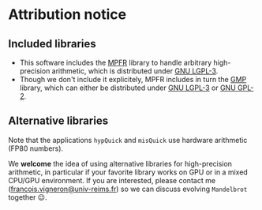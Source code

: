 # Attribution notice

## Included libraries

- This software includes the [MPFR](https://www.mpfr.org) library to handle arbitrary high-precision arithmetic,
which is distributed under [GNU LGPL-3](https://www.gnu.org/licenses/lgpl-3.0.html).
- Though we don't include it explicitely, MPFR includes in turn the [GMP](https://gmplib.org) library,
which can either be distributed under [GNU LGPL-3](https://www.gnu.org/licenses/lgpl-3.0.html)
or [GNU GPL-2](https://www.gnu.org/licenses/old-licenses/gpl-2.0.html).

## Alternative libraries

Note that the applications `hypQuick` and `misQuick` use hardware arithmetic (FP80 numbers).

We **welcome** the idea of using alternative libraries for high-precision arithmetic, in particular if your
favorite library works on GPU or in a mixed CPU/GPU environment. If you are interested, please contact me
(<francois.vigneron@univ-reims.fr>) so we can discuss evolving `Mandelbrot` together :wink:.
